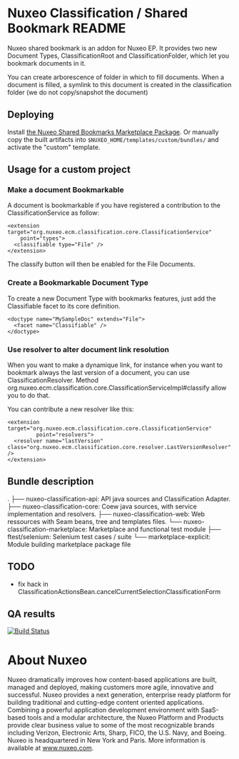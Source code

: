# Nuxeo Classification / Shared Bookmark README

Nuxeo shared bookmark is an addon for Nuxeo EP.
It provides two new Document Types, ClassificationRoot and
ClassificationFolder, which let you bookmark documents in it.

You can create arborescence of folder in which to fill documents.
When a document is filled, a symlink to this document is created
in the classification folder (we do not copy/snapshot the document)

## Deploying

Install [the Nuxeo Shared Bookmarks Marketplace Package](https://connect.nuxeo.com/nuxeo/site/marketplace/package/nuxeo-shared-bookmarks).
Or manually copy the built artifacts into `$NUXEO_HOME/templates/custom/bundles/` and activate the "custom" template.

## Usage for a custom project

### Make a document Bookmarkable

A document is bookmarkable if you have registered a contribution to the
ClassificationService as follow:

    <extension target="org.nuxeo.ecm.classification.core.ClassificationService"
        point="types">
      <classifiable type="File" />
    </extension>

The classify button will then be enabled for the File Documents.

### Create a Bookmarkable Document Type

To create a new Document Type with bookmarks features, just add the
Classifiable facet to its core definition.

    <doctype name="MySampleDoc" extends="File">
      <facet name="Classifiable" />
    </doctype>

### Use resolver to alter document link resolution

When you want to make a dynamique link, for instance when you want to bookmark always the last version of a document, you can use ClassificationResolver. Method org.nuxeo.ecm.classification.core.ClassificationServiceImpl#classify allow you to do that.

You can contribute a new resolver like this:

    <extension target="org.nuxeo.ecm.classification.core.ClassificationService"
             point="resolvers">
      <resolver name="lastVersion" class="org.nuxeo.ecm.classification.core.resolver.LastVersionResolver" />
    </extension>

## Bundle description

  .
  ├── nuxeo-classification-api: API java sources and Classification Adapter.
  ├── nuxeo-classification-core: Coew java sources, with service implementation and resolvers.
  ├── nuxeo-classification-web: Web ressources with Seam beans, tree and templates files.
  └── nuxeo-classification-marketplace: Marketplace and functional test module
      ├── ftest/selenium: Selenium test cases / suite
      └── marketplace-explicit: Module building marketplace package file

## TODO

- fix hack in
  ClassificationActionsBean.cancelCurrentSelectionClassificationForm

## QA results

[![Build Status](https://qa.nuxeo.org/jenkins/buildStatus/icon?job=addons_nuxeo-platform-classification-master)](https://qa.nuxeo.org/jenkins/job/addons_nuxeo-platform-classification-master/)

# About Nuxeo

Nuxeo dramatically improves how content-based applications are built, managed and deployed, making customers more agile, innovative and successful. Nuxeo provides a next generation, enterprise ready platform for building traditional and cutting-edge content oriented applications. Combining a powerful application development environment with SaaS-based tools and a modular architecture, the Nuxeo Platform and Products provide clear business value to some of the most recognizable brands including Verizon, Electronic Arts, Sharp, FICO, the U.S. Navy, and Boeing. Nuxeo is headquartered in New York and Paris. More information is available at www.nuxeo.com.
